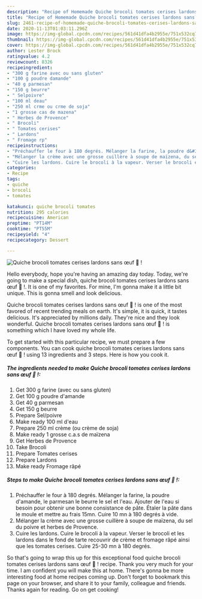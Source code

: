 ```yaml
---
description: "Recipe of Homemade Quiche brocoli tomates cerises lardons sans œuf 🥚 !"
title: "Recipe of Homemade Quiche brocoli tomates cerises lardons sans œuf 🥚 !"
slug: 2461-recipe-of-homemade-quiche-brocoli-tomates-cerises-lardons-sans-ouf
date: 2020-11-13T01:03:11.296Z
image: https://img-global.cpcdn.com/recipes/561d41dfa4b2955e/751x532cq70/quiche-brocoli-tomates-cerises-lardons-sans-oeuf-🥚-photo-principale-de-la-recette.jpg
thumbnail: https://img-global.cpcdn.com/recipes/561d41dfa4b2955e/751x532cq70/quiche-brocoli-tomates-cerises-lardons-sans-oeuf-🥚-photo-principale-de-la-recette.jpg
cover: https://img-global.cpcdn.com/recipes/561d41dfa4b2955e/751x532cq70/quiche-brocoli-tomates-cerises-lardons-sans-oeuf-🥚-photo-principale-de-la-recette.jpg
author: Lester Brock
ratingvalue: 4.2
reviewcount: 8326
recipeingredient:
- "300 g farine avec ou sans gluten"
- "100 g poudre damande"
- "40 g parmesan"
- "150 g beurre"
- " Selpoivre"
- "100 ml deau"
- "250 ml crme ou crme de soja"
- "1 grosse cas de mazena"
- " Herbes de Provence"
- " Brocoli"
- " Tomates cerises"
- " Lardons"
- " Fromage rp"
recipeinstructions:
- "Préchauffer le four à 180 degrés. Mélanger la farine, la poudre d&#39;amande, le parmesan le beurre le sel et l&#39;eau. Ajouter de l&#39;eau si besoin pour obtenir une bonne consistance de pâte. Étaler la pâte dans le moule et mettre au frais 15mn. Cuire 10 mn à 180 degrés à vide."
- "Mélanger la crème avec une grosse cuillère à soupe de maïzena, du sel du poivre et herbes de Provence."
- "Cuire les lardons. Cuire le brocoli à la vapeur. Verser le brocoli et les lardons dans le fond de tarte recouvrir de crème et fromage râpé ainsi que les tomates cerises. Cuire 25-30 mn à 180 degrés."
categories:
- Recipe
tags:
- quiche
- brocoli
- tomates

katakunci: quiche brocoli tomates 
nutrition: 295 calories
recipecuisine: American
preptime: "PT14M"
cooktime: "PT55M"
recipeyield: "4"
recipecategory: Dessert

---
```



![Quiche brocoli tomates cerises lardons sans œuf 🥚 !](https://img-global.cpcdn.com/recipes/561d41dfa4b2955e/751x532cq70/quiche-brocoli-tomates-cerises-lardons-sans-oeuf-🥚-photo-principale-de-la-recette.jpg)

Hello everybody, hope you're having an amazing day today. Today, we're going to make a special dish, quiche brocoli tomates cerises lardons sans œuf 🥚 !. It is one of my favorites. For mine, I'm gonna make it a little bit unique. This is gonna smell and look delicious.



Quiche brocoli tomates cerises lardons sans œuf 🥚 ! is one of the most favored of recent trending meals on earth. It's simple, it is quick, it tastes delicious. It's appreciated by millions daily. They're nice and they look wonderful. Quiche brocoli tomates cerises lardons sans œuf 🥚 ! is something which I have loved my whole life.


To get started with this particular recipe, we must prepare a few components. You can cook quiche brocoli tomates cerises lardons sans œuf 🥚 ! using 13 ingredients and 3 steps. Here is how you cook it.

<!--inarticleads1-->

##### The ingredients needed to make Quiche brocoli tomates cerises lardons sans œuf 🥚 !:

1. Get 300 g farine (avec ou sans gluten)
1. Get 100 g poudre d&#39;amande
1. Get 40 g parmesan
1. Get 150 g beurre
1. Prepare  Sel/poivre
1. Make ready 100 ml d&#39;eau
1. Prepare 250 ml crème (ou crème de soja)
1. Make ready 1 grosse c.a.s de maïzena
1. Get  Herbes de Provence
1. Take  Brocoli
1. Prepare  Tomates cerises
1. Prepare  Lardons
1. Make ready  Fromage râpé




<!--inarticleads2-->

##### Steps to make Quiche brocoli tomates cerises lardons sans œuf 🥚 !:

1. Préchauffer le four à 180 degrés. Mélanger la farine, la poudre d&#39;amande, le parmesan le beurre le sel et l&#39;eau. Ajouter de l&#39;eau si besoin pour obtenir une bonne consistance de pâte. Étaler la pâte dans le moule et mettre au frais 15mn. Cuire 10 mn à 180 degrés à vide.
1. Mélanger la crème avec une grosse cuillère à soupe de maïzena, du sel du poivre et herbes de Provence.
1. Cuire les lardons. Cuire le brocoli à la vapeur. Verser le brocoli et les lardons dans le fond de tarte recouvrir de crème et fromage râpé ainsi que les tomates cerises. Cuire 25-30 mn à 180 degrés.




So that's going to wrap this up for this exceptional food quiche brocoli tomates cerises lardons sans œuf 🥚 ! recipe. Thank you very much for your time. I am confident you will make this at home. There's gonna be more interesting food at home recipes coming up. Don't forget to bookmark this page on your browser, and share it to your family, colleague and friends. Thanks again for reading. Go on get cooking!
